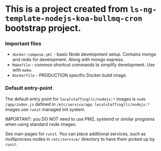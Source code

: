 # This is a project created from `ls-ng-template-nodejs-koa-bullmq-cron` bootstrap project.

### Important files

- `docker-compose.yml` - basic Node development setup. Contains mongo and redis for development. Along with mongo
  express.
- `Makefile` - common shortcut commands to simplify development. Use with `make`.
- `Dockerfile` - PRODUCTION specific Docker build image.

### Default entry-point

The default entry point for `localstaffingllc/nodejs:*` images is `node /app/index.js` defined in `/etc/service/app`.
`localstaffingllc/nodejs:*` images use `runit` managed init system.

IMPORTANT: you DO NOT need to use PM2, systemd or similar programs when using standard node images.

See man-pages for `runit`. You can place additional services, such as multiprocess nodes in `/etc/service/` directory to
have them picked up by `runit`.
